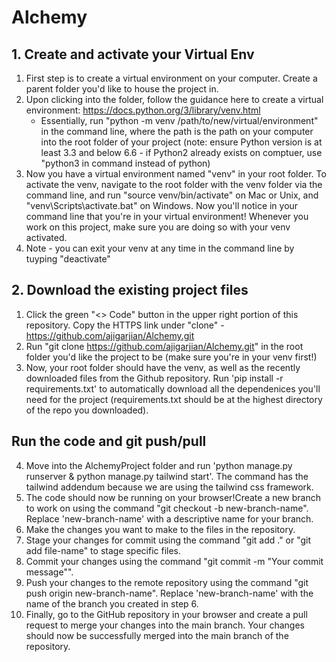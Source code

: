 # Alchemy

## 1. Create and activate your Virtual Env

1. First step is to create a virtual environment on your computer. Create a parent folder you'd like to house the project in.
2. Upon clicking into the folder, follow the guidance here to create a virtual environment: https://docs.python.org/3/library/venv.html
    - Essentially, run "python -m venv /path/to/new/virtual/environment" in the command line, where the path is the path on your computer into the root folder of your project (note: ensure Python version is at least 3.3 and below 6.6 - if Python2 already exists on comptuer, use "python3 in command instead of python)
3. Now you have a virtual environment named "venv" in your root folder. To activate the venv, navigate to the root folder with the venv folder via the command line, and run "source venv/bin/activate" on Mac or Unix, and "venv\Scripts\activate.bat" on Windows. Now you'll notice in your command line that you're in your virtual environment! Whenever you work on this project, make sure you are doing so with your venv activated.
4. Note - you can exit your venv at any time in the command line by tuyping "deactivate"

## 2. Download the existing project files

1. Click the green "<> Code" button in the upper right portion of this repository. Copy the HTTPS link under "clone" - https://github.com/ajigarjian/Alchemy.git
2. Run "git clone https://github.com/ajigarjian/Alchemy.git" in the root folder you'd like the project to be (make sure you're in your venv first!)
3. Now, your root folder should have the venv, as well as the recently downloaded files from the Github repository. Run 'pip install -r requirements.txt' to automatically download all the dependenices you'll need for the project (requirements.txt should be at the highest directory of the repo you downloaded).


## Run the code and git push/pull

4. Move into the AlchemyProject folder and run 'python manage.py runserver & python manage.py tailwind start'. The command has the tailwind addendum because we are using the tailwind css framework.
5. The code should now be running on your browser!Create a new branch to work on using the command "git checkout -b new-branch-name". Replace 'new-branch-name' with a descriptive name for your branch.
6. Make the changes you want to make to the files in the repository.
7. Stage your changes for commit using the command "git add ." or "git add file-name" to stage specific files.
8. Commit your changes using the command "git commit -m "Your commit message"".
9. Push your changes to the remote repository using the command "git push origin new-branch-name". Replace 'new-branch-name' with the name of the branch you created in step 6.
10. Finally, go to the GitHub repository in your browser and create a pull request to merge your changes into the main branch. Your changes should now be successfully merged into the main branch of the repository.
